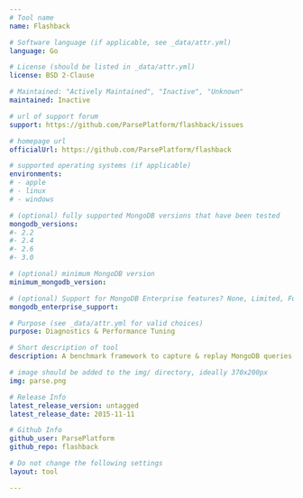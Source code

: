 ```yaml
---
# Tool name
name: Flashback

# Software language (if applicable, see _data/attr.yml)
language: Go

# License (should be listed in _data/attr.yml)
license: BSD 2-Clause

# Maintained: "Actively Maintained", "Inactive", "Unknown"
maintained: Inactive

# url of support forum
support: https://github.com/ParsePlatform/flashback/issues

# homepage url
officialUrl: https://github.com/ParsePlatform/flashback

# supported operating systems (if applicable) 
environments:
# - apple
# - linux
# - windows

# (optional) fully supported MongoDB versions that have been tested
mongodb_versions:
#- 2.2
#- 2.4
#- 2.6
#- 3.0

# (optional) minimum MongoDB version
minimum_mongodb_version:

# (optional) Support for MongoDB Enterprise features? None, Limited, Full
mongodb_enterprise_support: 

# Purpose (see _data/attr.yml for valid choices)
purpose: Diagnostics & Performance Tuning

# Short description of tool
description: A benchmark framework to capture & replay MongoDB queries using different strategies.

# image should be added to the img/ directory, ideally 370x200px
img: parse.png

# Release Info
latest_release_version: untagged
latest_release_date: 2015-11-11

# Github Info
github_user: ParsePlatform
github_repo: flashback

# Do not change the following settings
layout: tool

---
```

